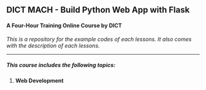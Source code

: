 ## **DICT MACH - Build Python Web App with Flask**
#### A Four-Hour Training Online Course by DICT

_This is a  repository for the example codes of each lessons. It also comes with the description of each lessons._
 
---
##### This course includes the following topics:

1. **Web Development**
